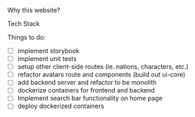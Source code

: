 Why this website?




Tech Stack






Things to do:
- [ ] implement storybook
- [ ] implement unit tests
- [ ] setup other client-side routes (ie. nations, characters, etc.)
- [ ] refactor avatars route and components (build out ui-core)
- [ ] add backend server and refactor to be monolith
- [ ] dockerize containers for frontend and backend
- [ ] Implement search bar functionality on home page
- [ ] deploy dockerized containers